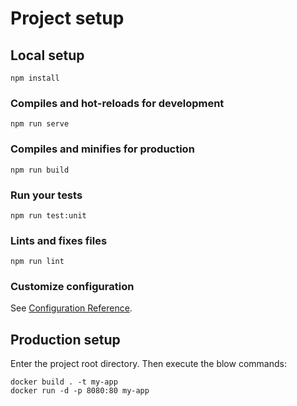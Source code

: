 # Project setup

## Local setup
```
npm install
```

### Compiles and hot-reloads for development
```
npm run serve
```

### Compiles and minifies for production
```
npm run build
```

### Run your tests
```
npm run test:unit
```

### Lints and fixes files
```
npm run lint
```

### Customize configuration
See [Configuration Reference](https://cli.vuejs.org/config/).

## Production setup
Enter the project root directory. Then execute the blow commands:
```
docker build . -t my-app
docker run -d -p 8080:80 my-app
```
